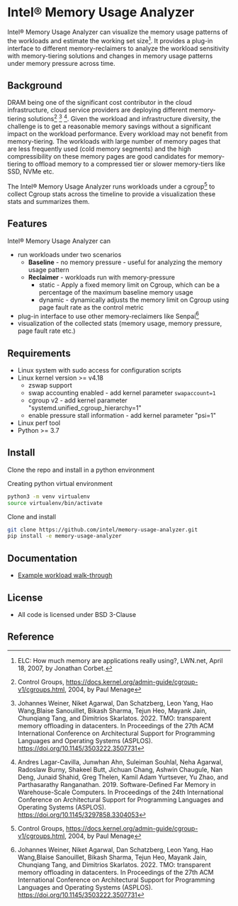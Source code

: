 #  Intel® Memory Usage Analyzer

Intel® Memory Usage Analyzer can visualize the memory usage patterns of the workloads and estimate the working set size[^1]. It provides a plug-in interface to different memory-reclaimers to analyze the workload sensitivity with memory-tiering solutions and changes in memory usage patterns under memory pressure across time.


## Background
DRAM being one of the significant cost contributor in the cloud infrastructure, cloud service providers are deploying different memory-tiering solutions[^2] [^3] [^4]. Given the  workload and infrastructure diversity, the challenge is to get a reasonable memory savings without a significant impact on the workload performance. Every workload may not benefit from memory-tiering. The workloads with large number of memory pages that are less frequently used (cold memory segments) and the high compressibility on these memory pages  are good candidates for memory-tiering to offload memory to a compressed tier or slower memory-tiers like SSD, NVMe etc.

The Intel® Memory Usage Analyzer runs workloads under a cgroup[^2] to collect Cgroup stats across the timeline to provide a visualization these stats and summarizes them.

## Features

Intel® Memory Usage Analyzer can 
 * run workloads under two scenarios
     * **Baseline** - no memory pressure - useful for analyzing the memory usage pattern
     * **Reclaimer** - workloads run with memory-pressure
        - static - Apply a fixed memory limit on Cgroup, which can be a percentage of the maximum baseline memory usage
        - dynamic - dynamically adjusts the memory limit on Cgroup using page fault rate as the control metric
 * plug-in interface to use other memory-reclaimers like Senpai[^3]
 * visualization of the collected stats (memory usage, memory pressure, page fault rate etc.)
 
## Requirements

* Linux system with sudo access for configuration scripts
* Linux kernel version >= v4.18
  * zswap support 
  * swap accounting enabled - add kernel parameter  `swapaccount=1` 
  * cgroup v2 - add kernel parameter "systemd.unified_cgroup_hierarchy=1"
  * enable pressure stall information - add kernel parameter "psi=1"
* Linux perf tool
* Python >= 3.7

## Install

Clone the repo and install in a python environment

Creating python virtual environment

```bash
python3 -m venv virtualenv
source virtualenv/bin/activate
```
Clone and install

```bash
git clone https://github.com/intel/memory-usage-analyzer.git
pip install -e memory-usage-analyzer
```

## Documentation

* [Example workload walk-through](tests/example/README.md)

## License
* All code is licensed under BSD 3-Clause

## Reference

[^1]: ELC: How much memory are applications really using?, LWN.net, April 18, 2007, by Jonathan Corbet.
[^2]: Control Groups, https://docs.kernel.org/admin-guide/cgroup-v1/cgroups.html, 2004, by  Paul Menage 
[^3]: Johannes Weiner, Niket Agarwal, Dan Schatzberg, Leon Yang, Hao Wang,Blaise Sanouillet, Bikash Sharma, Tejun Heo, Mayank Jain, Chunqiang Tang,
and Dimitrios Skarlatos. 2022. TMO: transparent memory offloading in datacenters. In Proceedings of the 27th ACM International Conference on Architectural Support for Programming Languages and Operating Systems (ASPLOS). https://doi.org/10.1145/3503222.3507731
[^4]: Andres Lagar-Cavilla, Junwhan Ahn, Suleiman Souhlal, Neha Agarwal, Radoslaw Burny, Shakeel Butt, Jichuan Chang, Ashwin Chaugule, Nan Deng, Junaid Shahid, Greg Thelen, Kamil Adam Yurtsever, Yu Zhao, and Parthasarathy Ranganathan. 2019. Software-Defined Far Memory in Warehouse-Scale Computers. In Proceedings of the 24th International Conference on Architectural Support for Programming Languages and Operating Systems (ASPLOS). https://doi.org/10.1145/3297858.3304053
[^5]: SeongJae Park. 2020. Introduce Data Access MONitor (DAMON). https://lwn.net/Articles/834721/.

